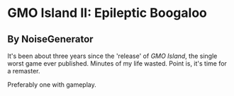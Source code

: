# GMO Island II: Epileptic Boogaloo
## By NoiseGenerator

It's been about three years since the 'release' of *GMO Island*, the single worst game ever published. Minutes of my life wasted. Point is, it's time for a remaster.

Preferably one with gameplay.


